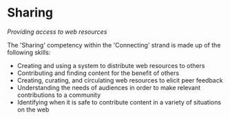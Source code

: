 Sharing
=======
*Providing access to web resources*

The 'Sharing' competency within the 'Connecting' strand is made up of the following skills:

- Creating and using a system to distribute web resources to others
- Contributing  and finding content for the benefit of others
- Creating, curating, and circulating web resources to elicit peer feedback
- Understanding the needs of audiences in order to make relevant contributions to a community
- Identifying when it is safe to contribute content in a variety of situations on the web
